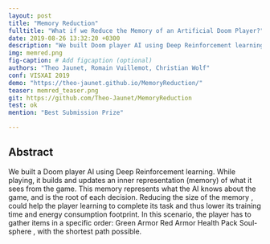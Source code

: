 ```yaml
---
layout: post
title: "Memory Reduction"
fulltitle: "What if we Reduce the Memory of an Artificial Doom Player?"
date: 2019-08-26 13:32:20 +0300
description: "We built Doom player AI using Deep Reinforcement learning. While playing, it builds and updates an inner representation (memory) of the game, its environment. Reducing this memory could help the player learning to complete its task and thus lower both its training time and energy consumption footprint."
img: memred.png
fig-caption: # Add figcaption (optional)
authors: "Theo Jaunet, Romain Vuillemot, Christian Wolf"
conf: VISXAI 2019
demo: "https://theo-jaunet.github.io/MemoryReduction/"
teaser: memred_teaser.png
git: https://github.com/Theo-Jaunet/MemoryReduction
test: ok
mention: "Best Submission Prize"

---
```



## Abstract   


We built a Doom player AI  using Deep Reinforcement learning. While playing, it builds and updates an inner representation (memory) of what it sees from the game. This memory represents what the AI knows about the game, and is the root of each decision. Reducing the size of the memory , could help the player learning to complete its task and thus lower its training time and energy consumption footprint. In this scenario, the player has to gather items in a specific order: Green Armor   Red Armor   Health Pack   Soul-sphere  , with the shortest path possible.

 

 

 

 

 


